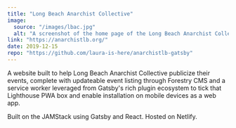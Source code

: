 ```yaml
---
title: "Long Beach Anarchist Collective"
image:
  source: "/images/lbac.jpg"
  alt: "A screenshot of the home page of the Long Beach Anarchist Collective website"
link: "https://anarchistlb.org/"
date: 2019-12-15
repo: "https://github.com/laura-is-here/anarchistlb-gatsby"
---
```


A website built to help Long Beach Anarchist Collective publicize their events, complete with updateable event listing through Forestry CMS and a service worker leveraged from Gatsby's rich plugin ecosystem to tick that Lighthouse PWA box and enable installation on mobile devices as a web app.

Built on the JAMStack using Gatsby and React. Hosted on Netlify.
